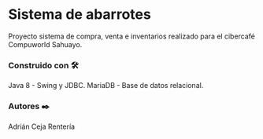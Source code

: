 # Sistema de abarrotes
Proyecto sistema de compra, venta e inventarios realizado para el cibercafé Compuworld Sahuayo.

### Construido con 🛠️
Java 8 - Swing y JDBC.
MariaDB - Base de datos relacional.

### Autores ✒️
Adrián Ceja Rentería
